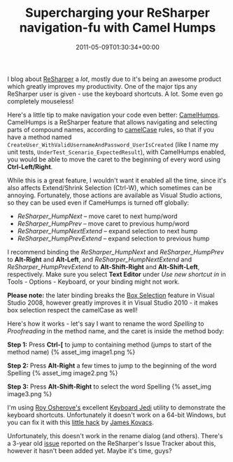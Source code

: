 ﻿---
title: Supercharging your ReSharper navigation-fu with Camel Humps
date: 2011-05-09T01:30:34+00:00
---
I blog about <a href="http://www.jetbrains.com/resharper/" target="_blank">ReSharper</a> a *lot*, mostly due to it's being an awesome product which greatly improves my productivity. One of the major tips any ReSharper user is given - use the keyboard shortcuts. A lot. Some even go completely mouseless!

<!-- more -->

Here's a little tip to make navigation your code even better: <a href="http://blogs.jetbrains.com/dotnet/2008/02/resharper-in-detail-camelhumps/" target="_blank">CamelHumps</a>. CamelHumps is a ReSharper feature that allows navigating and selecting parts of compound names, according to <a href="http://en.wikipedia.org/wiki/CamelCase" target="_blank">camelCase</a> rules, so that if you have a method named `CreateUser_WithValidUsernameAndPassword_UserIsCreated` (like I name my unit tests, `UnderTest_Scenario_ExpectedResult`), with CamelHumps enabled, you would be able to move the caret to the beginning of every word using **Ctrl-Left/Right**.

While this is a great feature, I wouldn't want it enabled all the time, since it's also affects Extend/Shrink Selection (Ctrl-W), which sometimes can be annoying. Fortunately, those actions are available as Visual Studio actions, so they can be used even if CameHumps is turned off globally:

  * _ReSharper_HumpNext_ &#8211; move caret to next hump/word
  * _ReSharper_HumpPrev_ &#8211; move caret to previous hump/word
  * _ReSharper_HumpNextExtend_ &#8211; expand selection to next hump
  * _ReSharper_HumpPrevExtend_ &#8211; expand selection to previous hump

I recommend binding the _ReSharper_HumpNext_ and _ReSharper_HumpPrev_ to **Alt-Right** and **Alt-Left**, and _ReSharper_HumpNextExtend_ and _ReSharper_HumpPrevExtend_ to **Alt-Shift-Right** and **Alt-Shift-Left**, respectively. Make sure you select **Text Editor** under *Use new shortcut in* in Tools - Options - Keyboard, or your binding might not work.

**Please note:** the later binding breaks the <a href="http://weblogs.asp.net/scottgu/archive/2010/04/26/box-selection-and-multi-line-editing-with-vs-2010.aspx" target="_blank">Box Selection</a> feature in Visual Studio 2008, however greatly improves it in Visual Studio 2010 - it makes box selection respect the camelCase as well!

Here's how it works - let's say I want to rename the word _Spelling_ to _Proofreading_ in the method name, and the caret is inside the method body:

**Step 1:** Press **Ctrl-[** to jump to containing method (jumps to start of the method name)
{% asset_img image1.png %}

**Step 2:** Press **Alt-Right** a few times to jump to the beginning of the word Spelling
{% asset_img image2.png %}

**Step 3:** Press **Alt-Shift-Right** to select the word Spelling
{% asset_img image3.png %}

I'm using <a href="http://osherove.com/" target="_blank">Roy Osherove's</a> excellent <a href="http://osherove.com/blog/2007/6/3/train-to-be-a-keyboard-master-with-keyboard-jedi.html" target="_blank">Keyboard Jedi</a> utility to demonstrate the keyboard shortcuts. Unfortunately it doesn't work on a 64-bit Windows, but you can fix it with this <a href="http://codebetter.com/jameskovacs/2008/04/25/keyboard-jedi-on-vista-x64/" target="_blank">little hack</a> by <a href="http://jameskovacs.com/" target="_blank">James Kovacs</a>.

Unfortunately, this doesn't work in the rename dialog (and others). There's a 3-year old <a href="http://youtrack.jetbrains.net/issue/RSRP-40844" target="_blank">issue</a> reported on the ReSharper's Issue Tracker about this, however it hasn't been added yet. Maybe it's time, guys?

